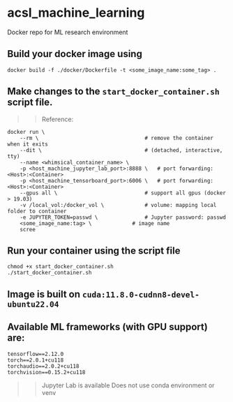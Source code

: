 # acsl_machine_learning
Docker repo for ML research environment


## Build your docker image using
```
docker build -f ./docker/Dockerfile -t <some_image_name:some_tag> .
```

## Make changes to the `start_docker_container.sh` script file.
>> Reference:
```
docker run \
 	--rm \                       			# remove the container when it exits
	--dit \                       			# (detached, interactive, tty)
	--name <whimsical_container_name> \
	-p <host_machine_jupyter_lab_port>:8888 \ 	# port forwarding: <Host>:<Container>
	-p <host_machine_tensorboard_port>:6006 \	# port forwarding: <Host>:<Container>
	--gpus all \                 			# support all gpus (docker > 19.03)
	-v /local_vol:/docker_vol \  			# volume: mapping local folder to container
	-e JUPYTER_TOKEN=passwd \    			# Jupyter password: passwd
   	<some_image_name:tag> \				# image name
	scree
```
## Run your container using the script file
```
chmod +x start_docker_container.sh
./start_docker_container.sh
```

## Image is built on `cuda:11.8.0-cudnn8-devel-ubuntu22.04`

## Available ML frameworks (with GPU support) are:
```
tensorflow==2.12.0
torch==2.0.1+cu118
torchaudio==2.0.2+cu118
torchvision==0.15.2+cu118
```

>> Jupyter Lab is available
>> Does not use conda environment or venv



